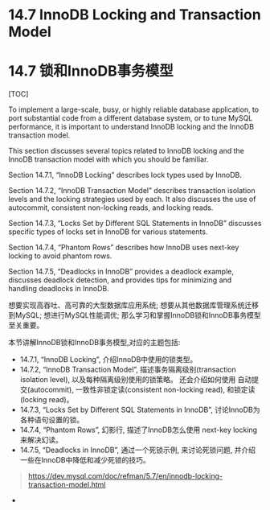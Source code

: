# 14.7 InnoDB Locking and Transaction Model

# 14.7 锁和InnoDB事务模型

[TOC]

To implement a large-scale, busy, or highly reliable database application, to port substantial code from a different database system, or to tune MySQL performance, it is important to understand InnoDB locking and the InnoDB transaction model.

This section discusses several topics related to InnoDB locking and the InnoDB transaction model with which you should be familiar.

Section 14.7.1, “InnoDB Locking” describes lock types used by InnoDB.

Section 14.7.2, “InnoDB Transaction Model” describes transaction isolation levels and the locking strategies used by each. It also discusses the use of autocommit, consistent non-locking reads, and locking reads.

Section 14.7.3, “Locks Set by Different SQL Statements in InnoDB” discusses specific types of locks set in InnoDB for various statements.

Section 14.7.4, “Phantom Rows” describes how InnoDB uses next-key locking to avoid phantom rows.

Section 14.7.5, “Deadlocks in InnoDB” provides a deadlock example, discusses deadlock detection, and provides tips for minimizing and handling deadlocks in InnoDB.


想要实现高吞吐、高可靠的大型数据库应用系统;
想要从其他数据库管理系统迁移到MySQL;
想进行MySQL性能调优;
那么学习和掌握InnoDB锁和InnoDB事务模型至关重要。

本节讲解InnoDB锁和InnoDB事务模型,对应的主题包括:

- 14.7.1, “InnoDB Locking”, 介绍InnoDB中使用的锁类型。
- 14.7.2, “InnoDB Transaction Model”, 描述事务隔离级别(transaction isolation level), 以及每种隔离级别使用的锁策略。 还会介绍如何使用 自动提交(autocommit), 一致性非锁定读(consistent non-locking read), 和锁定读(locking read)。
- 14.7.3, “Locks Set by Different SQL Statements in InnoDB”, 讨论InnoDB为各种语句设置的锁。
- 14.7.4, “Phantom Rows”, 幻影行, 描述了InnoDB怎么使用 next-key locking 来解决幻读。
- 14.7.5, “Deadlocks in InnoDB”, 通过一个死锁示例, 来讨论死锁问题, 并介绍一些在InnoDB中降低和减少死锁的技巧。


> https://dev.mysql.com/doc/refman/5.7/en/innodb-locking-transaction-model.html



















-
